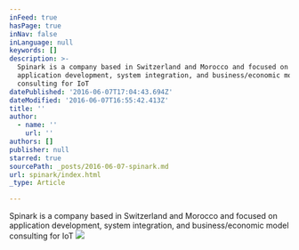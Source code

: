 ```yaml
---
inFeed: true
hasPage: true
inNav: false
inLanguage: null
keywords: []
description: >-
  Spinark is a company based in Switzerland and Morocco and focused on
  application development, system integration, and business/economic model
  consulting for IoT
datePublished: '2016-06-07T17:04:43.694Z'
dateModified: '2016-06-07T16:55:42.413Z'
title: ''
author:
  - name: ''
    url: ''
authors: []
publisher: null
starred: true
sourcePath: _posts/2016-06-07-spinark.md
url: spinark/index.html
_type: Article

---
```

Spinark is a company based in Switzerland and Morocco and focused on application development, system integration, and business/economic model consulting for IoT
![](https://the-grid-user-content.s3-us-west-2.amazonaws.com/c2ffdd40-69b2-460a-a7c5-9b207a390b52.jpg)